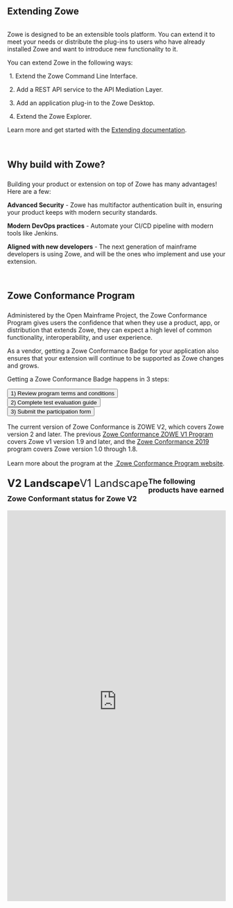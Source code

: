 ---
---

<!-- SPDX-License-Identifier: CC-BY-4.0 -->
<!-- Copyright Contributors to the Zowe project. -->

<section class="whitebackground" style="float: none;">
  <h1 id="download" style="margin-bottom: 2rem">Extending Zowe</h1>

  <p>
  Zowe is designed to be an extensible tools platform. You can extend it to meet your needs or distribute the plug-ins to users who have already installed Zowe and want to introduce new functionality to it.</p>

  <p>You can extend Zowe in the following ways:</p>
  <div style="margin-left: 1%">
  <p style="margin-bottom: 0rem">1. Extend the Zowe Command Line Interface.</p>
  <p style="margin-bottom: 0rem">2. Add a REST API service to the API Mediation Layer.</p>
  <p style="margin-bottom: 0rem">3. Add an application plug-in to the Zowe Desktop.</p>
  <p>4. Extend the Zowe Explorer.</p>
  </div>
  <p>Learn more and get started with the <a href="{{ site.zowe_extend_doc_url }}">Extending documentation</a>.</p>

  <div style="padding-top: 3%">
    <h2 style="margin-bottom: 1.5rem">Why build with Zowe?</h2>
      <p>Building your product or extension on top of Zowe has many advantages! Here are a few:</p>
      <div>
        <p><strong>Advanced Security</strong> - Zowe has multifactor authentication built in, ensuring your product keeps with modern security standards.</p>
        <p><strong>Modern DevOps practices</strong> - Automate your CI/CD pipeline with modern tools like Jenkins.</p>
        <p><strong>Aligned with new developers</strong> - The next generation of mainframe developers is using Zowe, and will be the ones who implement and use your extension.</p>
      </div>
  </div>

  <section style="padding-top: 3%;">
    <h2 style="margin-bottom: 1.5rem;">Zowe Conformance Program</h2>
        <p>Administered by the Open Mainframe Project, the Zowe Conformance Program gives users the confidence that when they use a product, app, or distribution that extends Zowe, they can expect a high level of common functionality, interoperability, and user experience.</p>
        <p>As a vendor, getting a Zowe Conformance Badge for your application also ensures that your extension will continue to be supported as Zowe changes and grows.</p>
        <p>Getting a Zowe Conformance Badge happens in 3 steps:</p>
        <div style="color: black !important;"> 
          <div class="row">
            <div class="col-md text-center">
              <a class="col-md-3" href="{{ site.conformance_step1_url }}"><button type="button" class="btn btn-primary btn-lg btn-block" style="white-space: break-spaces">1) Review program terms and conditions</button></a>
            </div>
            <div class="col-md text-center">
              <a class="col-md-3" href="{{ site.conformance_step2_url }}"><button type="button" class="btn btn-primary btn-lg btn-block" style="white-space: break-spaces">2) Complete test evaluation guide</button></a>
            </div>
            <div class="col-md text-center">
              <a class="col-md-3" href="{{ site.conformance_step3_url }}"><button type="button" class="btn btn-primary btn-lg btn-block" style="white-space: break-spaces">3) Submit the participation form</button></a>
            </div>
         </div>
       </div>
    <p style="margin-top: 1rem;">The current version of Zowe Conformance is ZOWE V2, which covers Zowe version 2 and later. The previous <a href="https://www.openmainframeproject.org/all-projects/zowe/conformance/v1">Zowe Conformance ZOWE V1 Program</a> covers Zowe v1 version 1.9 and later, and the <a href="https://www.openmainframeproject.org/all-projects/zowe/conformance/2019-2">Zowe Conformance 2019</a> program covers Zowe version 1.0 through 1.8.</p>
    <p style="margin-top: 1rem;">Learn more about the program at the <a href="{{ site.conformance_page_url }}">&nbsp;Zowe Conformance Program website</a>.</p>

  <script>
    function toggleLandscape(idToShow, idToHide) {
      document.getElementById(idToShow+'-full').style.display = "block";
      document.getElementById(idToHide+'-full').style.display = "none";

      document.getElementById(idToShow+'-tab').style.fontWeight = "bold";
      document.getElementById(idToHide+'-tab').style.fontWeight = "normal";
    }  
  </script>

  <div style="border: 2px black;">
    <div style="border: 2px black; background-color: gray;">
      <div id="landscape-v2-tab" style="float: left; font-weight: bold; font-size: 24px;" onclick="toggleLandscape('landscape-v2', 'landscape-v1')">V2 Landscape</div>
      <div id="landscape-v1-tab" style="float: left; font-size: 24px;" onclick="toggleLandscape('landscape-v1', 'landscape-v2')">V1 Landscape</div>
    </div>
    <div id="landscape-v2-full" style="display: block;">
      <div>
      <h3 style="text-align: left;">The following products have earned Zowe Conformant status for Zowe V2</h3>
      <iframe frameBorder="0" id="landscape-v2" style="width: 1px; min-width: 100%; height: 900px;" src="https://landscape.openmainframeproject.org/pages/zowe-conformant"></iframe>
      </div>
    </div>
    <div id="landscape-v1-full" style="display: none;">
      <div>
        <h3 style="text-align: left;">The following products have earned Zowe Conformant status for Zowe V1</h3>
        <iframe frameBorder="0" id="landscape-v1" style="width: 1px; min-width: 100%; height: 900px;" src="https://landscape.openmainframeproject.org/pages/zowe-conformant-v1"></iframe>
      </div>
    </div>
  </div>

</section>
</section>
